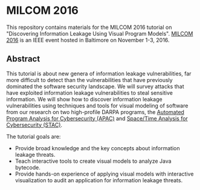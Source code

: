 # MILCOM 2016
This repository contains materials for the MILCOM 2016 tutorial on "Discovering Information Leakage Using Visual Program Models". [MILCOM 2016](http://events.afcea.org/milcom16/public/enter.aspx) is an IEEE event hosted in Baltimore on November 1-3, 2016. 

## Abstract
This tutorial is about new genera of information leakage vulnerabilities, far more difficult to detect than the vulnerabilities that have previously dominated the software security landscape. We will survey attacks that have exploited information leakage vulnerabilities to steal sensitive information. We will show how to discover information leakage vulnerabilities using techniques and tools for visual modeling of software from our research on two high-profile DARPA programs, the [Automated Program Analysis for Cybersecurity (APAC)](http://www.darpa.mil/program/automated-program-analysis-for-cybersecurity) and [Space/Time Analysis for Cybersecurity (STAC)](http://www.darpa.mil/program/space-time-analysis-for-cybersecurity).

The tutorial goals are:

- Provide broad knowledge and the key concepts about information leakage threats.
- Teach interactive tools to create visual models to analyze Java bytecode.
- Provide hands-on experience of applying visual models with interactive visualization to audit an application for information leakage threats.
